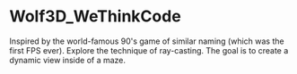 # Wolf3D_WeThinkCode
Inspired by the world-famous 90's game of similar naming (which was the first FPS ever). Explore the technique of ray-casting. The goal is to create a dynamic view inside of a maze. 
